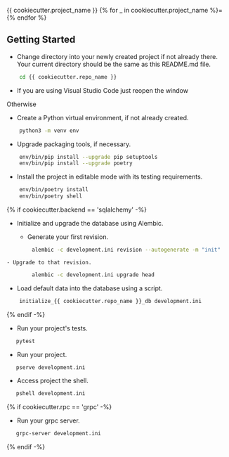 {{ cookiecutter.project_name }}
{% for _ in cookiecutter.project_name %}={% endfor %}

Getting Started
---------------

- Change directory into your newly created project if not already there. Your
  current directory should be the same as this README.md file.

```bash
    cd {{ cookiecutter.repo_name }}
```

- If you are using Visual Studio Code just reopen the window

Otherwise

- Create a Python virtual environment, if not already created.

```bash
    python3 -m venv env
```

- Upgrade packaging tools, if necessary.

```bash
    env/bin/pip install --upgrade pip setuptools
    env/bin/pip install --upgrade poetry
```

- Install the project in editable mode with its testing requirements.

```bash
    env/bin/poetry install
    env/bin/poetry shell
```

{% if cookiecutter.backend == 'sqlalchemy' -%}
- Initialize and upgrade the database using Alembic.

    - Generate your first revision.
```bash
        alembic -c development.ini revision --autogenerate -m "init"
```
    - Upgrade to that revision.
```bash
        alembic -c development.ini upgrade head
```

- Load default data into the database using a script.
```bash
    initialize_{{ cookiecutter.repo_name }}_db development.ini
```
{% endif -%}
- Run your project's tests.
```bash
   pytest
```
- Run your project.

```bash
   pserve development.ini
```

- Access project the shell.

```bash
   pshell development.ini
```

{% if cookiecutter.rpc == 'grpc' -%}

- Run your grpc server.

```bash
   grpc-server development.ini
```
{% endif -%}
